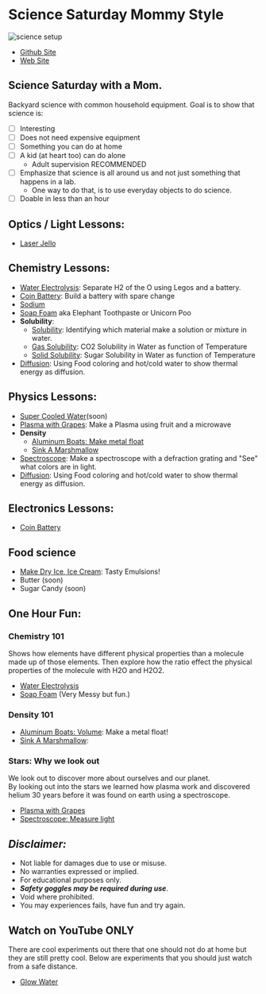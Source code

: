 # Science Saturday Mommy Style

![science setup](./images/sciencesat.jpg )

* [Github Site](https://github.com/ejboettcher/ScienceSat_MommyStyle)
* [Web Site](https://ejboettcher.github.io/ScienceSat_MommyStyle/)

## Science Saturday with a Mom.

Backyard science with common household equipment.
Goal is to show that science is:

- [ ] Interesting
- [ ] Does not need expensive equipment
- [ ] Something you can do at home
- [ ] A kid (at heart too) can do alone
    * Adult supervision RECOMMENDED
- [ ] Emphasize that science is all around us and not just something that happens in a lab.  
    * One way to do that, is to use everyday objects to do science.
- [ ] Doable in less than an hour

## Optics / Light Lessons:
* [Laser Jello](./lessons/LaserJello.md)


## Chemistry Lessons:
* [Water Electrolysis](./lessons/WaterElectrolysis.md): Separate H2 of the O using Legos and a battery.
* [Coin Battery](./lessons/CoinBattery.md): Build a battery with spare change
* [Sodium](./lessons/Sodium.md)  
* [Soap Foam](./lessons/SoapFoam.md) aka Elephant Toothpaste or Unicorn Poo
* **Solubility**:
    * [Solubility](./lessons/Materialsinwater.md): Identifying which material make a solution or mixture in water.
    * [Gas Solubility](./lessons/Co2Solubity.md): CO2 Solubility in Water as function of Temperature
    * [Solid Solubility](./lessons/SugarSolubilty.md): Sugar Solubility in Water as function of Temperature
* [Diffusion](./lessons/Dyecolor.md): Using Food coloring and hot/cold water to show thermal energy as diffusion.


## Physics Lessons:
* [Super Cooled Water](./lessons/CoolWater.md)(soon)
* [Plasma with Grapes](./lessons/PlasmaGrape.md): Make a Plasma using fruit and a microwave
* **Density**
    * [Aluminum Boats: Make metal float](./lessons/AluminumBoats.md)   
    * [Sink A Marshmallow](./lessons/SinkAMarshmallow.md)
* [Spectroscope](./lessons/spectroscope.md): Make a spectroscope with a defraction grating and "See" what colors are in light.
* [Diffusion](./lessons/Dyecolor.md): Using Food coloring and hot/cold water to show thermal energy as diffusion.

## Electronics Lessons:
* [Coin Battery](./lessons/CoinBattery.md)

## Food science

* [Make Dry Ice, Ice Cream](./lessons/IceCream.md): Tasty Emulsions!
* Butter (soon)
* Sugar Candy (soon)


## One Hour Fun:
### Chemistry 101
Shows how elements have different physical properties than a molecule made up of those elements.  Then explore how the ratio effect the physical properties of the molecule with H2O and H2O2.
* [Water Electrolysis](./lessons/WaterElectrolysis.md)
* [Soap Foam](./lessons/SoapFoam.md) (Very Messy but fun.)

### Density 101
* [Aluminum Boats: Volume](./lessons/AlBoats.md): Make a metal float!
* [Sink A Marshmallow](./lessons/SinkAMarshmallow.md):

### Stars: Why we look out
We look out to discover more about ourselves and our planet.  
By looking out into the stars we learned how plasma work and discovered
helium 30 years before it was found on earth using a spectroscope.
* [Plasma with Grapes](./lessons/PlasmaGrape.md)
* [Spectroscope: Measure light](./lessons/spectroscope.md)

## ***Disclaimer:***
* Not liable for damages due to use or misuse.
* No warranties expressed or implied.
* For educational purposes only.
* ***Safety goggles may be required during use***.
* Void where prohibited.
* You may experiences fails, have fun and try again.

## Watch on YouTube ONLY
There are cool experiments out there that one should not do at home but they are still pretty cool.  Below are experiments that you should just watch from a safe distance.
* [Glow Water](./lessons/GlowWater.md)
